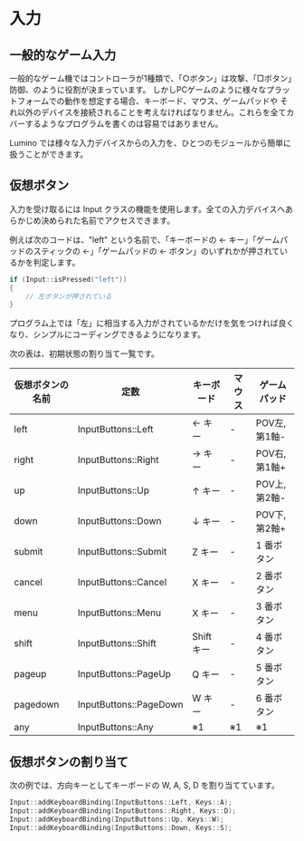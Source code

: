 入力
====================

一般的なゲーム入力
--------------------
一般的なゲーム機ではコントローラが1種類で、「○ボタン」は攻撃、「□ボタン」防御、のように役割が決まっています。
しかしPCゲームのように様々なプラットフォームでの動作を想定する場合、キーボード、マウス、ゲームパッドや
それ以外のデバイスを接続されることを考えなければなりません。これらを全てカバーするようなプログラムを書くのは容易ではありません。

Lumino では様々な入力デバイスからの入力を、ひとつのモジュールから簡単に扱うことができます。


仮想ボタン
--------------------
入力を受け取るには Input クラスの機能を使用します。全ての入力デバイスへあらかじめ決められた名前でアクセスできます。

例えば次のコードは、"left" という名前で、「キーボードの ← キー」「ゲームパッドのスティックの ←」「ゲームパッドの ← ボタン」のいずれかが押されているかを判定します。

```cpp
if (Input::isPressed("left"))
{
	// 左ボタンが押されている
}
```

プログラム上では「左」に相当する入力がされているかだけを気をつければ良くなり、シンプルにコーディングできるようになります。

次の表は、初期状態の割り当て一覧です。

| 仮想ボタンの名前 | 定数                   | キーボード | マウス | ゲームパッド  |
|------------------|------------------------|------------|--------|---------------|
| left             | InputButtons::Left     | ← キー     | -      | POV左, 第1軸- |
| right            | InputButtons::Right    | → キー     | -      | POV右, 第1軸+ |
| up               | InputButtons::Up       | ↑ キー     | -      | POV上, 第2軸- |
| down             | InputButtons::Down     | ↓ キー     | -      | POV下, 第2軸+ |
| submit           | InputButtons::Submit   | Z キー     | -      | 1 番ボタン    |
| cancel           | InputButtons::Cancel   | X キー     | -      | 2 番ボタン    |
| menu             | InputButtons::Menu     | X キー     | -      | 3 番ボタン    |
| shift            | InputButtons::Shift    | Shift キー | -      | 4 番ボタン    |
| pageup           | InputButtons::PageUp   | Q キー     | -      | 5 番ボタン    |
| pagedown         | InputButtons::PageDown | W キー     | -      | 6 番ボタン    |
| any              | InputButtons::Any      | ※1         | ※1     | ※1            |


仮想ボタンの割り当て
--------------------

次の例では、方向キーとしてキーボードの W, A, S, D を割り当てています。

```cpp
Input::addKeyboardBinding(InputButtons::Left, Keys::A);
Input::addKeyboardBinding(InputButtons::Right, Keys::D);
Input::addKeyboardBinding(InputButtons::Up, Keys::W);
Input::addKeyboardBinding(InputButtons::Down, Keys::S);
```

